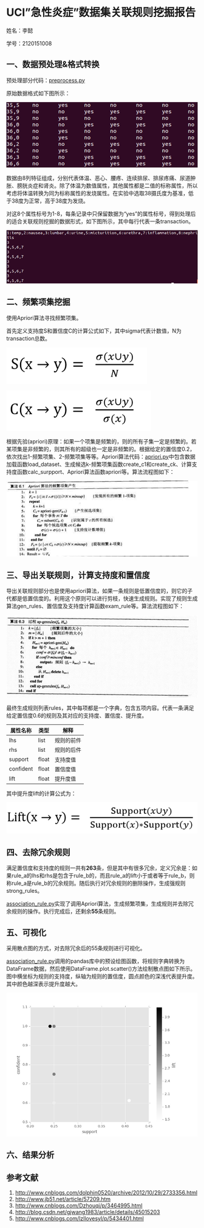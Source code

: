 # UCI”急性炎症”数据集关联规则挖掘报告

姓名：李懿

学号：2120151008

## 一、数据预处理&格式转换

预处理部分代码：[preprocess.py](https://github.com/amazingcosmos/DM-course-AssociationRule/blob/master/code/preprocess.py)

原始数据格式如下图所示：

![图1 原始数据](./image/original_data.png)

数据由8列特征组成，分别代表体温、恶心、腰疼、连续排尿、排尿疼痛、尿道肿胀、膀胱炎症和肾炎。除了体温为数值属性，其他属性都是二值的标称属性，所以考虑将体温转换为同为标称属性的发烧属性。在实验中选取38摄氏度为基准，低于38度为正常，高于38度为发烧。

对这8个属性标号为1-8，每条记录中只保留数据为“yes”的属性标号，得到处理后的适合关联规则挖掘的数据形式，如下图所示，其中每行代表一条transaction。

![图2 处理后数据](./image/preprocessed_data.png)

## 二、频繁项集挖掘

使用Apriori算法寻找频繁项集。

首先定义支持度S和置信度C的计算公式如下，其中sigma代表计数值，N为transaction总数。

![图3 支持度公式](./image/fomular_support.png)

![图4 置信度公式](./image/fomular_confident.png)

根据先验(apriori)原理：如果一个项集是频繁的，则的所有子集一定是频繁的。若某项集是非频繁的，则其所有的超级也一定是非频繁的。根据给定的置信度0.2，依次找出1-频繁项集、2-频繁项集等等。Apriori算法代码：[apriori.py](https://github.com/amazingcosmos/DM-course-AssociationRule/blob/master/code/apriori.py)中包含数据加载函数load_dataset、生成候选k-频繁项集函数create_c1和create_ck、计算支持度函数calc_surpport、Apriori算法函数apriori等。算法流程图如下：

![图5 Apriori算法生成频繁项集](./image/apriori_frequent_set.jpg)

## 三、导出关联规则，计算支持度和置信度

导出关联规则部分也是使用apriori算法，如果一条规则是低置信度的，则它的子代都是低置信度的。利用这个原则可以进行剪枝，快速生成规则。实现了规则生成算法gen_rules、置信度及支持度计算函数exam_rule等。算法流程图如下：

![图6 Apriori算法生成关联规则](./image/apriori_gen_rules.jpg)

最终生成规则列表rules，其中每项都是一个字典，包含五项内容。代表一条满足给定置信度0.6的规则及其对应的支持度、置信度、提升度。

| 属性名称 | 类型           | 解释 |
| ------------- | ------------- | ----- |
| lhs | list | 规则的前件 |
| rhs | list | 规则的后件 |
| support | float | 支持度值 |
| confident | float | 置信度值 |
| lift | float | 提升度值 |

其中提升度lift的计算公式为：

![图7 提升度公式](./image/fomular_lift.png)

## 四、去除冗余规则

满足置信度和支持度的规则一共有**263**条，但是其中有很多冗余，定义冗余是：如果rule_a的lhs和rhs是包含于rule_b的，而且rule_a的lift小于或者等于rule_b，则称rule_a是rule_b的冗余规则。随后执行对冗余规则的删除操作，生成强规则strong_rules。

[association_rule.py](https://github.com/amazingcosmos/DM-course-AssociationRule/blob/master/code/association_rule.py)实现了调用Apriori算法，生成频繁项集，生成规则并去除冗余规则的操作。执行完成后，还剩余**55**条规则。

## 五、可视化

采用散点图的方式，对去除冗余后的55条规则进行可视化。

[association_rule.py](https://github.com/amazingcosmos/DM-course-AssociationRule/blob/master/code/association_rule.py)调用的pandas库中的预设绘图函数，将规则字典转换为DataFrame数据，然后使用DataFrame.plot.scatter()方法绘制散点图如下所示。图中横坐标为规则的支持度，纵轴为规则的置信度，圆点颜色的深浅代表提升度。其中颜色越深表示提升度越大。

![图8 散点图](./image/rules_scatter.jpg)

## 六、结果分析



## 参考文献

1. http://www.cnblogs.com/dolphin0520/archive/2012/10/29/2733356.html
2. http://www.jb51.net/article/57209.htm
3. http://www.cnblogs.com/Dzhouqi/p/3464995.html
4. http://blog.csdn.net/gjwang1983/article/details/45015203
5. http://www.cnblogs.com/lzllovesyl/p/5434401.html

